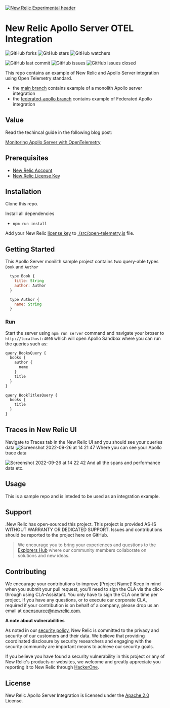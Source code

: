 [![New Relic Experimental header](https://github.com/newrelic/opensource-website/raw/master/src/images/categories/Experimental.png)](https://opensource.newrelic.com/oss-category/#new-relic-experimental)

# New Relic Apollo Server OTEL Integration
![GitHub forks](https://img.shields.io/github/forks/newrelic-experimental/newrelic-apollo-server-integration?style=social)
![GitHub stars](https://img.shields.io/github/stars/newrelic-experimental/newrelic-apollo-server-integration?style=social)
![GitHub watchers](https://img.shields.io/github/watchers/newrelic-experimental/newrelic-apollo-server-integration?style=social)

![GitHub last commit](https://img.shields.io/github/last-commit/newrelic-experimental/newrelic-apollo-server-integration)
![GitHub issues](https://img.shields.io/github/issues/newrelic-experimental/newrelic-apollo-server-integration)
![GitHub issues closed](https://img.shields.io/github/issues-closed/newrelic-experimental/newrelic-apollo-server-integration)


This repo contains an example of New Relic and Apollo Server integration using Open Telemetry standard.

- the [main branch](https://github.com/newrelic-experimental/newrelic-apollo-server-integration/tree/main) contains example of a monolith Apollo server integration
- the [federated-apollo branch](https://github.com/newrelic-experimental/newrelic-apollo-server-integration/tree/federated-apollo) contains example of Federated Apollo integration

## Value 

Read the techincal guide in the following blog post:

[Monitoring Apollo Server with OpenTelemetry](https://newrelic.com/blog/how-to-relic/monitoring-apollo-server)

## Prerequisites
- [New Relic Account](https://newrelic.com/signup)
- [New Relic License Key](https://docs.newrelic.com/docs/apis/intro-apis/new-relic-api-keys/#overview-keys)

## Installation

Clone this repo.

Install all dependencies
- `npm run install`

Add your New Relic [license key](https://docs.newrelic.com/docs/apis/intro-apis/new-relic-api-keys/#overview-keys) to [./src/open-telemetry.js](./src/open-telemetry.js) file.

## Getting Started

This Apollo Server monilith sample project contains two query-able types `Book` and `Author`

```js
  type Book {
    title: String
    author: Author
  }

  type Author {
    name: String
  }
```

### Run

Start the server using `npm run server` command and navigate your broser to `http://localhost:4000` which will open Apollo Sandbox where you can run the queries such as:

```js
query BooksQuery {
  books {
    author {
      name
    }
    title
  }
}
```

```js
query BookTitlesQuery {
  books {
    title
  }
}
```
## Traces in New Relic UI

Navigate to Traces tab in the New Relic UI and you should see your queries data
![Screenshot 2022-09-26 at 14 21 47](https://user-images.githubusercontent.com/6328360/192287581-2ee153af-b54b-4579-8e70-a1785f35e6b0.png)
Where you can see your Apollo trace data

![Screenshot 2022-09-26 at 14 22 42](https://user-images.githubusercontent.com/6328360/192287766-abfe6070-6351-43d1-8715-719841b48d40.png)
And all the spans and performance data etc.
## Usage

This is a sample repo and is inteded to be used as an integration example.

## Support
.New Relic has open-sourced this project. This project is provided AS-IS WITHOUT WARRANTY OR DEDICATED SUPPORT. Issues and contributions should be reported to the project here on GitHub.

>We encourage you to bring your experiences and questions to the [Explorers Hub](https://discuss.newrelic.com) where our community members collaborate on solutions and new ideas.


## Contributing

We encourage your contributions to improve [Project Name]! Keep in mind when you submit your pull request, you'll need to sign the CLA via the click-through using CLA-Assistant. You only have to sign the CLA one time per project. If you have any questions, or to execute our corporate CLA, required if your contribution is on behalf of a company, please drop us an email at opensource@newrelic.com.

**A note about vulnerabilities**

As noted in our [security policy](../../security/policy), New Relic is committed to the privacy and security of our customers and their data. We believe that providing coordinated disclosure by security researchers and engaging with the security community are important means to achieve our security goals.

If you believe you have found a security vulnerability in this project or any of New Relic's products or websites, we welcome and greatly appreciate you reporting it to New Relic through [HackerOne](https://hackerone.com/newrelic).

## License

New Relic Apollo Server Integration is licensed under the [Apache 2.0](http://apache.org/licenses/LICENSE-2.0.txt) License.
